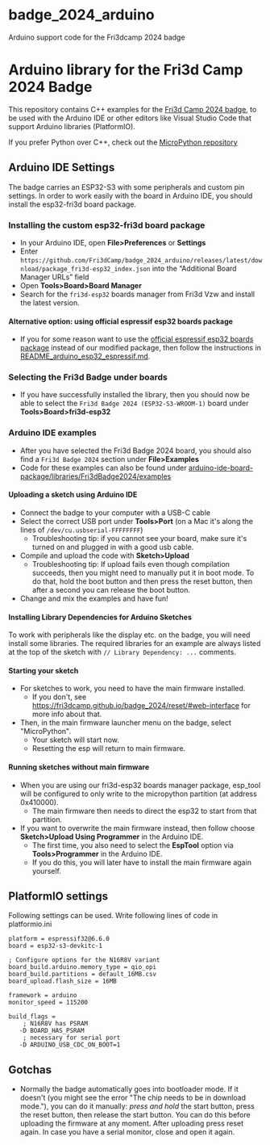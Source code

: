 # badge_2024_arduino
Arduino support code for the Fri3dcamp 2024 badge
# Arduino library for the Fri3d Camp 2024 Badge

This repository contains C++ examples for the [Fri3d Camp 2024 badge](https://github.com/Fri3dCamp/badge_2024), to be used with the Arduino IDE or other editors like Visual Studio Code that support Arduino libraries (PlatformIO). 

If you prefer Python over C++, check out the [MicroPython repository](https://github.com/Fri3dCamp/badge_2024_micropython)

## Arduino IDE Settings

The badge carries an ESP32-S3 with some peripherals and custom pin settings. In order to work easily with the board in Arduino IDE, you should install the esp32-fri3d board package.

### Installing the custom esp32-fri3d board package
* In your Arduino IDE, open **File>Preferences** or **Settings**
* Enter `https://github.com/Fri3dCamp/badge_2024_arduino/releases/latest/download/package_fri3d-esp32_index.json` into the “Additional Board Manager URLs” field
* Open **Tools>Board>Board Manager**
* Search for the `fri3d-esp32` boards manager from Fri3d Vzw and install the latest version.

#### Alternative option: using official espressif esp32 boards package
* If you for some reason want to use the [official espressif esp32 boards package](https://espressif.github.io/arduino-esp32) instead of our modified package, then follow the instructions in [README_arduino_esp32_espressif.md](./README_arduino_esp32_espressif.md).

### Selecting the Fri3d Badge under boards
* If you have successfully installed the library, then you should now be able to select the `Fri3d Badge 2024 (ESP32-S3-WROOM-1)` board under **Tools>Board>fri3d-esp32**

### Arduino IDE examples
* After you have selected the Fri3d Badge 2024 board, you should also find a `Fri3d Badge 2024` section under **File>Examples**
* Code for these examples can also be found under [arduino-ide-board-package/libraries/Fri3dBadge2024/examples](./arduino-ide-board-package/libraries/Fri3dBadge2024/examples)

#### Uploading a sketch using Arduino IDE
* Connect the badge to your computer with a USB-C cable
* Select the correct USB port under **Tools>Port** (on a Mac it's along the lines of `/dev/cu.usbserial-FFFFFFFF`)
  * Troubleshooting tip: if you cannot see your board, make sure it's turned on and plugged in with a good usb cable.
* Compile and upload the code with **Sketch>Upload**
  *  Troubleshooting tip: If upload fails even though compilation succeeds, then you might need to manually put it in boot mode. To do that, hold the boot button and then press the reset button, then after a second you can release the boot button. 
* Change and mix the examples and have fun!

#### Installing Library Dependencies for Arduino Sketches
To work with peripherals like the display etc. on the badge, you will need install some libraries. The required libraries for an example are always listed at the top of the sketch with `// Library Dependency: ...` comments.

#### Starting your sketch
* For sketches to work, you need to have the main firmware installed.
  * If you don't, see https://fri3dcamp.github.io/badge_2024/reset/#web-interface for more info about that.
* Then, in the main firmware launcher menu on the badge, select "MicroPython".
  * Your sketch will start now.
  * Resetting the esp will return to main firmware.

#### Running sketches without main firmware
* When you are using our fri3d-esp32 boards manager package, esp_tool will be configured to only write to the micropython partition (at address 0x410000).
  * The main firmware then needs to direct the esp32 to start from that partition.
* If you want to overwrite the main firmware instead, then follow choose **Sketch>Upload Using Programmer** in the Arduino IDE.
  * The first time, you also need to select the **EspTool** option via **Tools>Programmer** in the Arduino IDE.
  * If you do this, you will later have to install the main firmware again yourself.


## PlatformIO settings

Following settings can be used. Write following lines of code in platformio.ini

```
platform = espressif32@6.6.0
board = esp32-s3-devkitc-1

; Configure options for the N16R8V variant
board_build.arduino.memory_type = qio_opi 
board_build.partitions = default_16MB.csv
board_upload.flash_size = 16MB

framework = arduino
monitor_speed = 115200

build_flags =
    ; N16R8V has PSRAM
   -D BOARD_HAS_PSRAM 
    ; necessary for serial port
   -D ARDUINO_USB_CDC_ON_BOOT=1
```
## Gotchas
* Normally the badge automatically goes into bootloader mode. If it doesn't (you might see the error "The chip needs to be in download mode."), you can do it manually:  *press and hold* the start button, press the reset button, then release the start button. You can do this before uploading the firmware at any moment. After uploading press reset again. In case you have a serial monitor, close and open it again.
